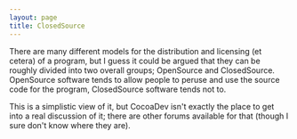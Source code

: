 ```yaml
---
layout: page
title: ClosedSource
---
```


There are many different models for the distribution and licensing (et cetera) of a program, but I guess it could be argued that they can be roughly divided into two overall groups; OpenSource and ClosedSource. OpenSource software tends to allow people to peruse and use the source code for the program, ClosedSource software tends not to.

This is a simplistic view of it, but CocoaDev isn't exactly the place to get into a real discussion of it; there are other forums available for that (though I sure don't know where they are).

